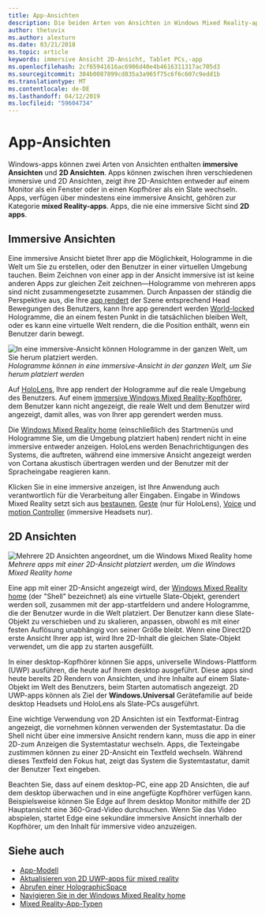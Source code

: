 ```yaml
---
title: App-Ansichten
description: Die beiden Arten von Ansichten in Windows Mixed Reality-apps sind faszinierende und Direct2D-Ansichten.
author: thetuvix
ms.author: alexturn
ms.date: 03/21/2018
ms.topic: article
keywords: immersive Ansicht 2D-Ansicht, Tablet PCs,-app
ms.openlocfilehash: 2cf65941616ac6906d40e4b4616311317ac705d3
ms.sourcegitcommit: 384b0087899cd835a3a965f75c6f6c607c9edd1b
ms.translationtype: MT
ms.contentlocale: de-DE
ms.lasthandoff: 04/12/2019
ms.locfileid: "59604734"
---
```

# <a name="app-views"></a>App-Ansichten

Windows-apps können zwei Arten von Ansichten enthalten **immersive Ansichten** und **2D Ansichten**. Apps können zwischen ihren verschiedenen immersive und 2D Ansichten, zeigt ihre 2D-Ansichten entweder auf einem Monitor als ein Fenster oder in einen Kopfhörer als ein Slate wechseln. Apps, verfügen über mindestens eine immersive Ansicht, gehören zur Kategorie **mixed Reality-apps**. Apps, die nie eine immersive Sicht sind **2D apps**.

## <a name="immersive-views"></a>Immersive Ansichten

Eine immersive Ansicht bietet Ihrer app die Möglichkeit, Hologramme in die Welt um Sie zu erstellen, oder den Benutzer in einer virtuellen Umgebung tauchen. Beim Zeichnen von einer app in der Ansicht immersive ist ist keine anderen Apps zur gleichen Zeit zeichnen&mdash;Hologramme von mehreren apps sind nicht zusammengesetzte zusammen. Durch Anpassen der ständig die Perspektive aus, die Ihre [app rendert](rendering.md) der Szene entsprechend Head Bewegungen des Benutzers, kann Ihre app gerendert werden [World-locked](coordinate-systems.md) Hologramme, die an einem festen Punkt in die tatsächlichen bleiben Welt, oder es kann eine virtuelle Welt rendern, die die Position enthält, wenn ein Benutzer darin bewegt.

![In eine immersive-Ansicht können Hologramme in der ganzen Welt, um Sie herum platziert werden.](images/designoverview.jpg)<br>
*Hologramme können in eine immersive-Ansicht in der ganzen Welt, um Sie herum platziert werden*

Auf [HoloLens](hololens-hardware-details.md), Ihre app rendert der Hologramme auf die reale Umgebung des Benutzers. Auf einem [immersive Windows Mixed Reality-Kopfhörer](immersive-headset-hardware-details.md), dem Benutzer kann nicht angezeigt, die reale Welt und dem Benutzer wird angezeigt, damit alles, was von Ihrer app gerendert werden muss.

Die [Windows Mixed Reality home](navigating-the-windows-mixed-reality-home.md) (einschließlich des Startmenüs und Hologramme Sie, um die Umgebung platziert haben) rendert nicht in eine immersive entweder anzeigen. HoloLens werden Benachrichtigungen des Systems, die auftreten, während eine immersive Ansicht angezeigt werden von Cortana akustisch übertragen werden und der Benutzer mit der Spracheingabe reagieren kann.

Klicken Sie in eine immersive anzeigen, ist Ihre Anwendung auch verantwortlich für die Verarbeitung aller Eingaben. Eingabe in Windows Mixed Reality setzt sich aus [bestaunen](gaze.md), [Geste](gestures.md) (nur für HoloLens), [Voice](voice-input.md) und [motion Controller](motion-controllers.md) (immersive Headsets nur).

## <a name="2d-views"></a>2D Ansichten

![Mehrere 2D Ansichten angeordnet, um die Windows Mixed Reality home](images/teleportation-640px.png)<br>
*Mehrere apps mit einer 2D-Ansicht platziert werden, um die Windows Mixed Reality home*

Eine app mit einer 2D-Ansicht angezeigt wird, der [Windows Mixed Reality home](navigating-the-windows-mixed-reality-home.md) (der "Shell" bezeichnet) als eine virtuelle Slate-Objekt, gerendert werden soll, zusammen mit der app-startfeldern und andere Hologramme, die der Benutzer wurde in die Welt platziert. Der Benutzer kann diese Slate-Objekt zu verschieben und zu skalieren, anpassen, obwohl es mit einer festen Auflösung unabhängig von seiner Größe bleibt. Wenn eine Direct2D erste Ansicht Ihrer app ist, wird Ihre 2D-Inhalt die gleichen Slate-Objekt verwendet, um die app zu starten ausgefüllt.

In einer desktop-Kopfhörer können Sie apps, universelle Windows-Plattform (UWP) ausführen, die heute auf Ihrem desktop ausgeführt. Diese apps sind heute bereits 2D Rendern von Ansichten, und ihre Inhalte auf einem Slate-Objekt im Welt des Benutzers, beim Starten automatisch angezeigt. 2D UWP-apps können als Ziel der **Windows.Universal** Gerätefamilie auf beide desktop Headsets und HoloLens als Slate-PCs ausgeführt.

Eine wichtige Verwendung von 2D Ansichten ist ein Textformat-Eintrag angezeigt, die vornehmen können verwenden der Systemtastatur. Da die Shell nicht über eine immersive Ansicht rendern kann, muss die app in einer 2D-zum Anzeigen die Systemtastatur wechseln. Apps, die Texteingabe zustimmen können zu einer 2D-Ansicht ein Textfeld wechseln. Während dieses Textfeld den Fokus hat, zeigt das System die Systemtastatur, damit der Benutzer Text eingeben.

Beachten Sie, dass auf einem desktop-PC, eine app 2D Ansichten, die auf dem desktop überwachen und in eine angefügte Kopfhörer verfügen kann. Beispielsweise können Sie Edge auf Ihrem desktop Monitor mithilfe der 2D Hauptansicht eine 360-Grad-Video durchsuchen. Wenn Sie das Video abspielen, startet Edge eine sekundäre immersive Ansicht innerhalb der Kopfhörer, um den Inhalt für immersive video anzuzeigen.

## <a name="see-also"></a>Siehe auch

* [App-Modell](app-model.md)
* [Aktualisieren von 2D UWP-apps für mixed reality](building-2d-apps.md)
* [Abrufen einer HolographicSpace](getting-a-holographicspace.md)
* [Navigieren Sie in der Windows Mixed Reality home](navigating-the-windows-mixed-reality-home.md)
* [Mixed Reality-App-Typen](types-of-mixed-reality-apps.md)
